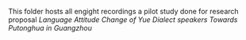 This folder hosts all engight recordings a pilot study done for research proposal *Language Attitude Change of Yue Dialect speakers Towards Putonghua in Guangzhou*
